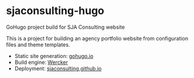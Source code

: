 # sjaconsulting-hugo
GoHugo project build for SJA Consulting website

This is a project for building an agency portfolio website from configuration files and theme templates.

* Static site generation: [gohugo.io](https://gohugo.io)
* Build engine: [Wercker](https://app.wercker.com/#applications/56181d4c6f06279904036e05)
* Deployment: [sjaconsulting.github.io](https://sjaconsulting.github.io)
